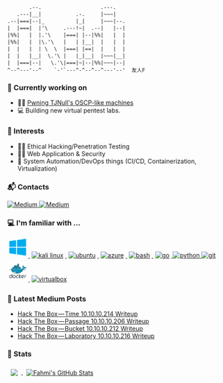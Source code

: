 ```
       .--.                   .---.
   .---|__|           .-.     |~~~|
.--|===|--|_          |_|     |~~~|--.
|  |===|  |'\     .---!~|  .--|   |--|
|%%|   |  |.'\    |===| |--|%%|   |  |
|%%|   |  |\.'\   |   | |__|  |   |  |
|  |   |  | \  \  |===| |==|  |   |  |
|  |   |__|  \.'\ |   |_|__|  |~~~|__|   
|  |===|--|   \.'\|===|~|--|%%|~~~|--|  
^--^---'--^    `-'`---^-^--^--^---'--'  友人F
```

### 🔭 Currently working on

- 🐱‍💻 [Pwning TJNull's OSCP-like machines](https://fahmifj.github.io/tags/oscp-like/)
- 💻 Building new virtual pentest labs.

### 🎯 Interests

- 🐱‍💻 Ethical Hacking/Penetration Testing
- 🐱‍💻 Web Application & Security
- 🤖 System Automation/DevOps things (CI/CD, Containerization, Virtualization)

### 📬 Contacts

<a href = "https://discord.com/users/305634994938707969" target="_blank"> 
<img height="40" src="https://img.shields.io/badge/-Discord-000000.svg?&style=for-the-badge&logo=Discord&logoColor=white" alt="Medium" />
</a>

<a href = "mailto:ophiodev.fahmi@gmail.com" target="_blank"> 
<img height="40" src="https://img.shields.io/badge/-Email-000000.svg?&style=for-the-badge&logo=gmail&logoColor=white" alt="Medium" />
</a>

### 💻 I'm familiar with ...


  <a href="https://www.microsoft.com/en-us/windows" target="_blank"> 
    <img src="https://raw.githubusercontent.com/devicons/devicon/master/icons/windows8/windows8-original.svg" alt="windows" height="40" style="margin:4px"> 
  </a>

  <a href="https://www.kali.org/" target="_blank"> 
    <img src="https://upload.wikimedia.org/wikipedia/commons/4/4b/Kali_Linux_2.0_wordmark.svg" alt="kali linux" height="40" style="margin:4px" > 
  </a>

  <a href="https://ubuntu.com/" target="_blank"> 
    <img src="https://www.vectorlogo.zone/logos/ubuntu/ubuntu-icon.svg" alt="ubuntu" height="40" style="margin:4px"> 
  </a>

  <a href="https://azure.microsoft.com/en-in/" target="_blank"> 
    <img src="https://www.vectorlogo.zone/logos/microsoft_azure/microsoft_azure-icon.svg" height="40" alt="azure" style="margin:4px"/> 
  </a>

  <a href="https://www.gnu.org/software/bash/" target="_blank"> 
    <img src="https://www.vectorlogo.zone/logos/gnu_bash/gnu_bash-icon.svg" alt="bash" height="40" style="margin:4px" /> 
  </a> 

  <a href="https://golang.org" target="_blank"> 
    <img src="https://www.vectorlogo.zone/logos/golang/golang-icon.svg" alt="go" height="40" style="margin:4px;" > 
  </a>

  <a href="https://www.python.org" target="_blank"> 
    <img src="https://www.vectorlogo.zone/logos/python/python-icon.svg" alt="python" width="40" /> 
  </a>

  <a href="https://git-scm.com/" target="_blank"> 
    <img src="https://www.vectorlogo.zone/logos/git-scm/git-scm-icon.svg" alt="git" height="40" /> 
  </a>

  <a href="https://www.docker.com/" target="_blank"> 
    <img src="https://raw.githubusercontent.com/devicons/devicon/master/icons/docker/docker-original-wordmark.svg" alt="docker" width="40" style="margin:4px"/> 
  </a>

  <a href="https://www.virtualbox.org/" target="_blank"> 
    <img src="https://www.vectorlogo.zone/logos/virtualbox/virtualbox-icon.svg" alt="virtualbox" height="40" style="margin:4px"> 
  </a>

### 📝 Latest Medium Posts

<!-- BLOG-POST-LIST:START -->
- [Hack The Box — Time 10.10.10.214 Writeup](https://fahmifj.medium.com/hack-the-box-time-10-10-10-214-writeup-c36044827a13?source=rss-1354259e1c27------2)
- [Hack The Box — Passage 10.10.10.206 Writeup](https://fahmifj.medium.com/hack-the-box-passage-10-10-10-206-writeup-d071577888c2?source=rss-1354259e1c27------2)
- [Hack The Box — Bucket 10.10.10.212 Writeup](https://fahmifj.medium.com/hack-the-box-bucket-10-10-10-212-writeup-4b6a578e2865?source=rss-1354259e1c27------2)
- [Hack The Box — Laboratory 10.10.10.216 Writeup](https://fahmifj.medium.com/hack-the-box-laboratory-10-10-10-216-writeup-6f75fa2d177d?source=rss-1354259e1c27------2)
<!-- BLOG-POST-LIST:END -->

### 🔰 Stats
<!-- GitHub Stats -->

<a href="https://github.com/fahmifj">
  <img align="center" style="margin:0.5rem" src="https://github-readme-stats.vercel.app/api/top-langs/?username=fahmifj&hide=html,css,roff&title_color=ffffff&text_color=c9cacc&icon_color=4AB197&bg_color=1A2B34" />
</a>

<a href="https://github.com/fahmifj">
  <img align="center" style="margin:0.5rem" src="https://github-readme-stats.vercel.app/api?username=fahmifj&show_icons=true&line_height=27&count_private=true&title_color=ffffff&text_color=c9cacc&icon_color=4AB097&bg_color=1A2B34" alt="Fahmi's GitHub Stats" />
</a>